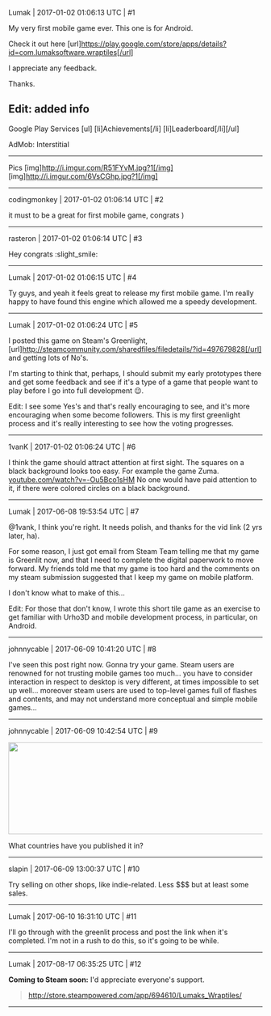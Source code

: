 Lumak | 2017-01-02 01:06:13 UTC | #1

My very first mobile game ever.  This one is for Android.

Check it out here [url]https://play.google.com/store/apps/details?id=com.lumaksoftware.wraptiles[/url]

I appreciate any feedback.

Thanks.

Edit: added info
---------------------
Google Play Services
[ul]
[li]Achievements[/li]
[li]Leaderboard[/li][/ul]

AdMob: Interstitial

---------------------
Pics
[img]http://i.imgur.com/R51FYvM.jpg?1[/img]
[img]http://i.imgur.com/6VsCGhp.jpg?1[/img]

-------------------------

codingmonkey | 2017-01-02 01:06:14 UTC | #2

it must to be a great for first mobile game, congrats )

-------------------------

rasteron | 2017-01-02 01:06:14 UTC | #3

Hey congrats :slight_smile:

-------------------------

Lumak | 2017-01-02 01:06:15 UTC | #4

Ty guys, and yeah it feels great to release my first mobile game.  I'm really happy to have found this engine which allowed me a speedy development.

-------------------------

Lumak | 2017-01-02 01:06:24 UTC | #5

I posted this game on Steam's Greenlight, [url]http://steamcommunity.com/sharedfiles/filedetails/?id=497679828[/url] and getting lots of No's.

I'm starting to think that, perhaps, I should submit my early prototypes there and get some feedback and see if it's a type of a game that people want to play before I go into full development :wink:.

Edit: I see some Yes's and that's really encouraging to see, and it's more encouraging when some become followers.  This is my first greenlight process and it's really interesting to see how the voting progresses.

-------------------------

1vanK | 2017-01-02 01:06:24 UTC | #6

I think the game should attract attention at first sight. The squares on a black background looks too easy. For example the game Zuma. [youtube.com/watch?v=-Ou5Bco1sHM](http://www.youtube.com/watch?v=-Ou5Bco1sHM)  No one would have paid attention to it, if there were colored circles on a black background.

-------------------------

Lumak | 2017-06-08 19:53:54 UTC | #7

@1vank, I think you're right. It needs polish, and thanks for the vid link (2 yrs later, ha).

For some reason, I just got email from Steam Team telling me that my game is Greenlit now, and that I need to complete the digital paperwork to move forward.  My friends told me that my game is too hard and the comments on my steam submission suggested that I keep my game on mobile platform.

I don't know what to make of this...

Edit: For those that don't know, I wrote this short tile game as an exercise to get familiar with Urho3D and mobile development process, in particular, on Android.

-------------------------

johnnycable | 2017-06-09 10:41:20 UTC | #8

I've seen this post right now. Gonna try your game.
Steam users are renowned for not trusting mobile games too much... you have to consider interaction in respect to desktop is very different, at times impossible to set up well... moreover steam users are used to top-level games full of flashes and contents, and may not understand more conceptual and simple mobile games...

-------------------------

johnnycable | 2017-06-09 10:42:54 UTC | #9

<img src="//cdck-file-uploads-global.s3.dualstack.us-west-2.amazonaws.com/standard17/uploads/urho3d/original/1X/77056287bedbaf2cedc443d08d575fdd7a84e638.png" width="690" height="182">

What countries have you published it in?

-------------------------

slapin | 2017-06-09 13:00:37 UTC | #10

Try selling on other shops, like indie-related. Less $$$ but at least some sales.

-------------------------

Lumak | 2017-06-10 16:31:10 UTC | #11

I'll go through with the greenlit process and post the link when it's completed. I'm not in a rush to do this, so it's going to be while.

-------------------------

Lumak | 2017-08-17 06:35:25 UTC | #12

**Coming to Steam soon:**
I'd appreciate everyone's support.

> http://store.steampowered.com/app/694610/Lumaks_Wraptiles/

-------------------------


